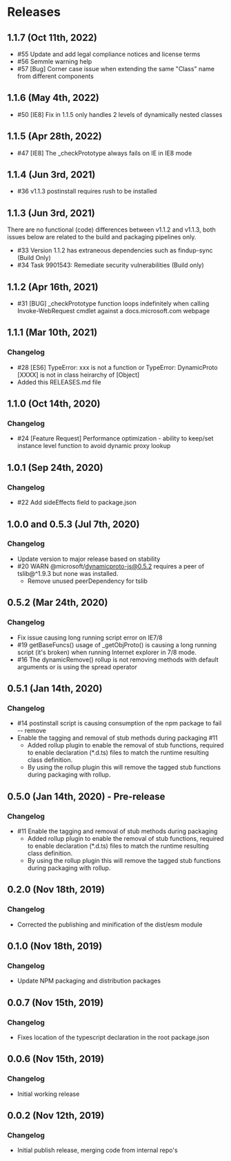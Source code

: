 # Releases

## 1.1.7 (Oct 11th, 2022)

- #55 Update and add legal compliance notices and license terms
- #56 Semmle warning help
- #57 [Bug] Corner case issue when extending the same "Class" name from different components

## 1.1.6 (May 4th, 2022)

- #50 [IE8] Fix in 1.1.5 only handles 2 levels of dynamically nested classes

## 1.1.5 (Apr 28th, 2022)

- #47 [IE8] The _checkPrototype always fails on IE in IE8 mode

## 1.1.4 (Jun 3rd, 2021)

- #36 v1.1.3 postinstall requires rush to be installed

## 1.1.3 (Jun 3rd, 2021)

There are no functional (code) differences between v1.1.2 and v1.1.3, both issues below are related to the build and packaging pipelines only.

- #33 Version 1.1.2 has extraneous dependencies such as findup-sync (Build Only)
- #34 Task 9901543: Remediate security vulnerabilities (Build only)

## 1.1.2 (Apr 16th, 2021)

- #31 [BUG] _checkPrototype function loops indefinitely when calling Invoke-WebRequest cmdlet against a docs.microsoft.com webpage

## 1.1.1 (Mar 10th, 2021)

### Changelog

- #28 [ES6] TypeError: xxx is not a function or TypeError: DynamicProto [XXXX] is not in class heirarchy of [Object]
- Added this RELEASES.md file

## 1.1.0 (Oct 14th, 2020)

### Changelog

- #24 [Feature Request] Performance optimization - ability to keep/set instance level function to avoid dynamic proxy lookup

## 1.0.1 (Sep 24th, 2020)

### Changelog

- #22 Add sideEffects field to package.json

## 1.0.0 and 0.5.3 (Jul 7th, 2020)

### Changelog

- Update version to major release based on stability
- #20 WARN @microsoft/dynamicproto-js@0.5.2 requires a peer of tslib@^1.9.3 but none was installed.
  - Remove unused peerDependency for tslib

## 0.5.2 (Mar 24th, 2020)

### Changelog

- Fix issue causing long running script error on IE7/8
- #19 getBaseFuncs() usage of _getObjProto() is causing a long running script (it's broken) when running Internet explorer in 7/8 mode.
- #16 The dynamicRemove() rollup is not removing methods with default arguments or is using the spread operator

## 0.5.1 (Jan 14th, 2020)

### Changelog

- #14 postinstall script is causing consumption of the npm package to fail -- remove
- Enable the tagging and removal of stub methods during packaging #11
  - Added rollup plugin to enable the removal of stub functions, required to enable declaration (*.d.ts) files to match the runtime resulting class definition.
  - By using the rollup plugin this will remove the tagged stub functions during packaging with rollup.

## 0.5.0 (Jan 14th, 2020) - Pre-release

### Changelog

- #11 Enable the tagging and removal of stub methods during packaging
  - Added rollup plugin to enable the removal of stub functions, required to enable declaration (*.d.ts) files to match the runtime resulting class definition.
  - By using the rollup plugin this will remove the tagged stub functions during packaging with rollup.

## 0.2.0 (Nov 18th, 2019)

### Changelog

- Corrected the publishing and minification of the dist/esm module

## 0.1.0 (Nov 18th, 2019)

### Changelog

- Update NPM packaging and distribution packages

## 0.0.7 (Nov 15th, 2019)

### Changelog

- Fixes location of the typescript declaration in the root package.json

## 0.0.6 (Nov 15th, 2019)

### Changelog

- Initial working release

## 0.0.2 (Nov 12th, 2019)

### Changelog

- Initial publish release, merging code from internal repo's
